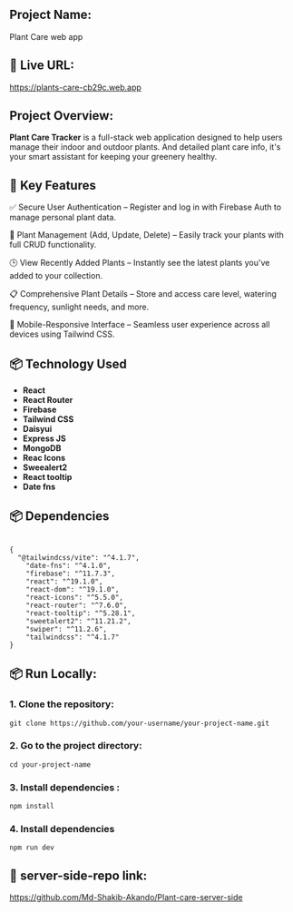 ## Project Name:
Plant Care web app


## 🔗 Live URL:

 https://plants-care-cb29c.web.app

## Project Overview:

**Plant Care Tracker** is a full-stack web application designed to help users manage their indoor and outdoor plants. And detailed plant care info, it's your smart assistant for keeping your greenery healthy.

## 🚀 Key Features

✅ Secure User Authentication – Register and log in with Firebase Auth to manage personal plant data.

🌿 Plant Management (Add, Update, Delete) – Easily track your plants with full CRUD functionality.

🕒 View Recently Added Plants – Instantly see the latest plants you've added to your collection.

📋 Comprehensive Plant Details – Store and access care level, watering frequency, sunlight needs, and more.

📱 Mobile-Responsive Interface – Seamless user experience across all devices using Tailwind CSS.

## 📦 Technology Used

- **React**
- **React Router**
- **Firebase** 
- **Tailwind CSS**
- **Daisyui**
- **Express JS**
- **MongoDB**
- **Reac Icons**
- **Sweealert2**
- **React tooltip**
- **Date fns**

## 📦 Dependencies
```

{
  "@tailwindcss/vite": "^4.1.7",
    "date-fns": "^4.1.0",
    "firebase": "^11.7.3",
    "react": "^19.1.0",
    "react-dom": "^19.1.0",
    "react-icons": "^5.5.0",
    "react-router": "^7.6.0",
    "react-tooltip": "^5.28.1",
    "sweetalert2": "^11.21.2",
    "swiper": "^11.2.6",
    "tailwindcss": "^4.1.7"
}
```
## 📦 Run Locally:

### 1. Clone the repository:
```
git clone https://github.com/your-username/your-project-name.git
```

### 2. Go to the project directory:
```
cd your-project-name
```

### 3. Install dependencies :
```
npm install
```

### 4. Install dependencies
```
npm run dev
```
## 🔗 server-side-repo link:

https://github.com/Md-Shakib-Akando/Plant-care-server-side
